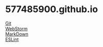 # 577485900.github.io
[Git](./Git/Git.md)<br>
[WebStorm](./WebStorm/WebStorm.md)<br>
[MarkDown](./MarkDown/MarkDown.md)<br>
[ESLint](./ESLint/ESLint.md)